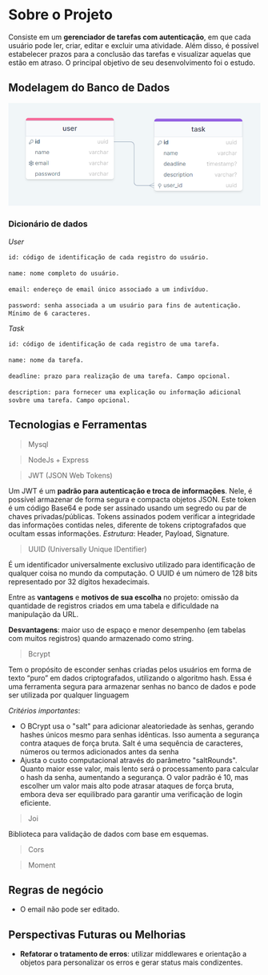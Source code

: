 # Sobre o Projeto

Consiste em um **gerenciador de tarefas com autenticação**, em que cada usuário pode ler, criar, editar e excluir uma atividade. Além disso, é possível estabelecer prazos para a conclusão das tarefas e visualizar aquelas que estão em atraso. O principal objetivo de seu desenvolvimento foi o estudo.

## Modelagem do Banco de Dados
![Modelo conceitual do banco de dados](images/image.png)

### Dicionário de dados

*User*

```
id: código de identificação de cada registro do usuário.

name: nome completo do usuário.

email: endereço de email único associado a um indivíduo.

password: senha associada a um usuário para fins de autenticação. Mínimo de 6 caracteres.
```

*Task*

```
id: código de identificação de cada registro de uma tarefa.

name: nome da tarefa.

deadline: prazo para realização de uma tarefa. Campo opcional.

description: para fornecer uma explicação ou informação adicional sovbre uma tarefa. Campo opcional.

```

## Tecnologias e Ferramentas

> Mysql

> NodeJs + Express

> JWT (JSON Web Tokens)

Um JWT é um **padrão para autenticação e troca de informações**. Nele, é possível armazenar de forma segura e compacta objetos JSON. Este token é um código Base64 e pode ser assinado usando um segredo ou par de chaves privadas/públicas. Tokens assinados podem verificar a integridade das informações contidas neles, diferente de tokens criptografados que ocultam essas informações. *Estrutura*: Header, Payload, Signature.

> UUID (Universally Unique IDentifier)

É um identificador universalmente exclusivo utilizado para identificação de qualquer coisa no mundo da computação. O UUID é um número de 128 bits representado por 32 dígitos hexadecimais. 

Entre as **vantagens** e **motivos de sua escolha** no projeto: omissão da quantidade de registros criados em uma tabela e dificuldade na manipulação da URL. 

**Desvantagens**: maior uso de espaço e menor desempenho (em tabelas com muitos registros) quando armazenado como string.

> Bcrypt

Tem o propósito de esconder senhas criadas pelos usuários em forma de texto “puro” em dados criptografados, utilizando o algoritmo hash.  Essa é uma ferramenta segura para armazenar senhas no banco de dados e pode ser utilizada por qualquer linguagem

*Critérios importantes*: 
* O BCrypt usa o "salt" para adicionar aleatoriedade às senhas, gerando hashes únicos mesmo para senhas idênticas. Isso aumenta a segurança contra ataques de força bruta. Salt é uma sequência de caracteres, números ou termos adicionados antes da senha
* Ajusta o custo computacional através do parâmetro "saltRounds". Quanto maior esse valor, mais lento será o processamento para calcular o hash da senha, aumentando a segurança. O valor padrão é 10, mas escolher um valor mais alto pode atrasar ataques de força bruta, embora deva ser equilibrado para garantir uma verificação de login eficiente.

> Joi

Biblioteca para validação de dados com base em esquemas.

> Cors


> Moment

## Regras de negócio

* O email não pode ser editado.

## Perspectivas Futuras ou Melhorias

* **Refatorar o tratamento de erros**: utilizar middlewares e orientação a objetos para personalizar os erros e gerar status mais condizentes.
